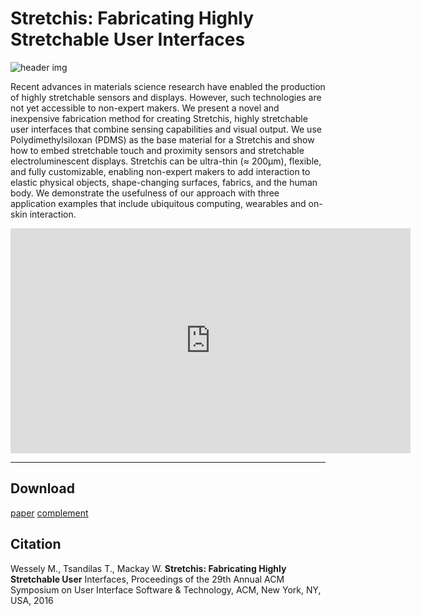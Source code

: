 # Stretchis: Fabricating Highly Stretchable User Interfaces

![header img](https://www.lri.fr/~wessely/images/teaser.JPG)

Recent advances in materials science research have enabled the production of highly stretchable sensors and displays. However, such technologies are not yet accessible to non-expert makers. We present a novel and inexpensive fabrication method for creating Stretchis, highly stretchable user interfaces that combine sensing capabilities and visual output. We use Polydimethylsiloxan (PDMS) as the base material for a Stretchis and show how to embed stretchable touch and proximity sensors and stretchable electroluminescent displays. Stretchis can be ultra-thin (≈ 200μm), flexible, and fully customizable, enabling non-expert makers to add interaction to elastic physical objects, shape-changing surfaces, fabrics, and the human body. We demonstrate the usefulness of our approach with three application examples that include ubiquitous computing, wearables and on-skin interaction.



<iframe src="https://player.vimeo.com/video/179563992" width="640" height="360" frameborder="0" allowfullscreen></iframe>

---

## Download

[paper](https://www.lri.fr/~wessely/data/paper.pdf)
[complement](https://www.lri.fr/~wessely/data/supp.pdf)

## Citation

Wessely M., Tsandilas T., Mackay W. **Stretchis: Fabricating Highly Stretchable User** Interfaces, Proceedings of the 29th Annual ACM Symposium on User Interface Software & Technology, ACM, New York, NY, USA, 2016

